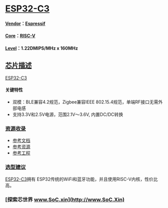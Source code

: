 ﻿# [ESP32-C3](https://github.com/SoCXin/ESP32-C3)

#### [Vendor](https://github.com/SoCXin/Vendor)：[Espressif](https://github.com/SoCXin/espressif)
#### [Core](https://github.com/SoCXin/RISC-V)：[RISC-V](https://github.com/SoCXin/RISC-V)
#### [Level](https://github.com/SoCXin/Level)：1.22DMIPS/MHz x 160MHz

## [芯片描述](https://github.com/SoCXin/ESP32-C3/wiki)

[ESP32-C3](https://github.com/SoCXin/ESP32-C3)

<!-- [![sites](docs/CH579.png)](http://www.wch.cn/products/CH579.html) -->

#### 关键特性

* 双模：BLE兼容4.2规范，Zigbee兼容IEEE 802.15.4规范，单端RF接口无需外部电感
* 支持3.3V和2.5V电源，范围2.1V～3.6V, 内置DC/DC转换


### [资源收录](https://github.com/SoCXin)

* [参考文档](docs/)
* [参考资源](src/)
* [参考工程](project/)

### [选型建议](https://github.com/SoCXin)

[ESP32-C3](https://github.com/SoCXin/ESP32-C3)拥有 ESP32传统的WiFi和蓝牙功能，并且使用RISC-V内核，性价比高。

###  [探索芯世界 www.SoC.xin](http://www.SoC.Xin)
